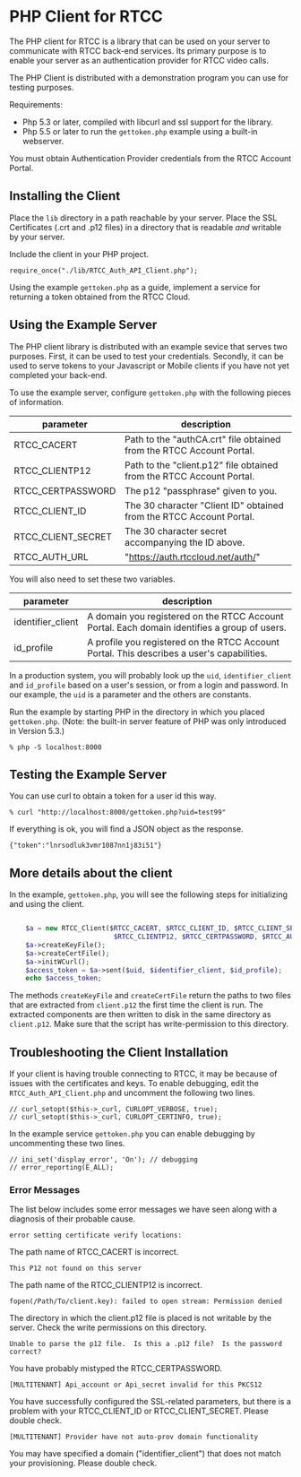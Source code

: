 # PHP Client for RTCC

The PHP client for RTCC is a library that can be used on your server to communicate with RTCC back-end services.  Its primary purpose is to enable your server as an authentication provider for RTCC video calls.

The PHP Client is distributed with a demonstration program you can use for testing purposes.

Requirements:

- Php 5.3 or later, compiled with libcurl and ssl support for the library.
- Php 5.5 or later to run the ```gettoken.php``` example using a built-in webserver.

You must obtain Authentication Provider credentials from the RTCC Account Portal.


## Installing the Client

Place the ```lib``` directory in a path reachable by your server.  Place the SSL Certificates (.crt and .p12 files) in a directory that is readable *and* writable by your server.

Include the client in your PHP project.

    require_once("./lib/RTCC_Auth_API_Client.php");


Using the example ```gettoken.php``` as a guide, implement a service for returning a token obtained from the RTCC Cloud.


## Using the Example Server

The PHP client library is distributed with an example sevice that
serves two purposes.  First, it can be used to test your credentials.
Secondly, it can be used to serve tokens to your Javascript or Mobile
clients if you have not yet completed your back-end.

To use the example server, configure ```gettoken.php``` with
the following pieces of information.

| parameter    | description |
|--------------|-------------|
| RTCC_CACERT         | Path to the "authCA.crt" file obtained from the RTCC Account Portal. |
| RTCC_CLIENTP12      | Path to the "client.p12" file obtained from the RTCC Account Portal. |
| RTCC_CERTPASSWORD   | The p12 "passphrase" given to you. |
| RTCC_CLIENT_ID      | The 30 character "Client ID" obtained from the RTCC Account Portal. |
| RTCC_CLIENT_SECRET  | The 30 character secret accompanying the ID above. |
| RTCC_AUTH_URL       | "https://auth.rtccloud.net/auth/" |

You will also need to set these two variables.

| parameter    | description |
|--------------|-------------|
| identifier_client | A domain you registered on the RTCC Account Portal. Each domain identifies a group of users. |
| id_profile        | A profile you registered on the RTCC Account Portal.  This describes a user's capabilities. |

In a production system, you will probably look up the ```uid```, ```identifier_client``` and ```id_profile``` based on a user's session, or from a login and password.  In our example, the ```uid``` is a parameter and the others are constants.

Run the example by starting PHP in the directory in which you placed ```gettoken.php```.  (Note: the built-in server feature of PHP was only introduced in Version 5.3.)

    % php -S localhost:8000


## Testing the Example Server

You can use curl to obtain a token for a user id this way.

    % curl "http://localhost:8000/gettoken.php?uid=test99"

If everything is ok, you will find a JSON object as the response.

    {"token":"lnrsodluk3vmr1087nn1j83i51"}


## More details about the client

In the example, ```gettoken.php```, you will see the following steps for initializing and using the client.  

```php

    $a = new RTCC_Client($RTCC_CACERT, $RTCC_CLIENT_ID, $RTCC_CLIENT_SECRET,
                          $RTCC_CLIENTP12, $RTCC_CERTPASSWORD, $RTCC_AUTH_URL);
    $a->createKeyFile(); 
    $a->createCertFile();
    $a->initWCurl();
    $access_token = $a->sent($uid, $identifier_client, $id_profile);
    echo $access_token;

```

The methods ```createKeyFile``` and ```createCertFile``` return the
paths to two files that are extracted from ```client.p12``` the first
time the client is run.  The extracted components are then written to
disk in the same directory as ```client.p12```.  Make sure that the
script has write-permission to this directory.

## Troubleshooting the Client Installation

If your client is having trouble connecting to RTCC, it may be because of issues with the certificates and keys.  To enable debugging, edit the ```RTCC_Auth_API_Client.php``` and uncomment the following two lines.

    // curl_setopt($this->_curl, CURLOPT_VERBOSE, true);
    // curl_setopt($this->_curl, CURLOPT_CERTINFO, true);

In the example service ```gettoken.php``` you can enable debugging by uncommenting these two lines.

    // ini_set('display_error', 'On'); // debugging
    // error_reporting(E_ALL);


### Error Messages

The list below includes some error messages we have seen along with a diagnosis of their probable cause.

    error setting certificate verify locations:

The path name of RTCC_CACERT is incorrect.

    This P12 not found on this server

The path name of the RTCC_CLIENTP12 is incorrect.

    fopen(/Path/To/client.key): failed to open stream: Permission denied

The directory in which the client.p12 file is placed is not writable by the server.  Check the write permissions on this directory.

    Unable to parse the p12 file.  Is this a .p12 file?  Is the password correct?

You have probably mistyped the RTCC_CERTPASSWORD.

    [MULTITENANT] Api_account or Api_secret invalid for this PKCS12

You have successfully configured the SSL-related parameters, but there is a problem with your RTCC_CLIENT_ID or RTCC_CLIENT_SECRET.  Please double check.

    [MULTITENANT] Provider have not auto-prov domain functionality

You may have specified a domain ("identifier_client") that does not match your provisioning.  Please double check.
